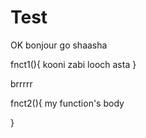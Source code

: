 # Test
OK
bonjour
go
shaasha


fnct1(){
    kooni zabi looch asta
}

brrrrr

fnct2(){
    my function's body

}